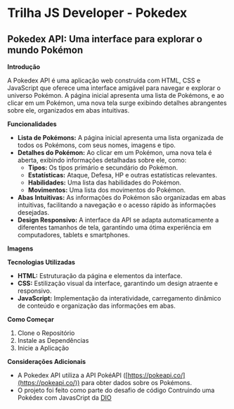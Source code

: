 # Trilha JS Developer - Pokedex

## Pokedex API: Uma interface para explorar o mundo Pokémon

**Introdução**

A Pokedex API é uma aplicação web construída com HTML, CSS e JavaScript que oferece uma interface amigável para navegar e explorar o universo Pokémon. A página inicial apresenta uma lista de Pokémons, e ao clicar em um Pokémon, uma nova tela surge exibindo detalhes abrangentes sobre ele, organizados em abas intuitivas.

**Funcionalidades**

* **Lista de Pokémons:** A página inicial apresenta uma lista organizada de todos os Pokémons, com seus nomes, imagens e tipo.
* **Detalhes do Pokémon:** Ao clicar em um Pokémon, uma nova tela é aberta, exibindo informações detalhadas sobre ele, como:
    * **Tipos:** Os tipos primário e secundário do Pokémon.
    * **Estatísticas:** Ataque, Defesa, HP e outras estatísticas relevantes.
    * **Habilidades:** Uma lista das habilidades do Pokémon.
    * **Movimentos:** Uma lista dos movimentos do Pokémon.
* **Abas Intuitivas:** As informações do Pokémon são organizadas em abas intuitivas, facilitando a navegação e o acesso rápido às informações desejadas.
* **Design Responsivo:** A interface da API se adapta automaticamente a diferentes tamanhos de tela, garantindo uma ótima experiência em computadores, tablets e smartphones.

**Imagens**



**Tecnologias Utilizadas**

* **HTML:** Estruturação da página e elementos da interface.
* **CSS:** Estilização visual da interface, garantindo um design atraente e responsivo.
* **JavaScript:** Implementação da interatividade, carregamento dinâmico de conteúdo e organização das informações em abas.

**Como Começar**

1. Clone o Repositório
2. Instale as Dependências
3. Inicie a Aplicação

**Considerações Adicionais**

* A Pokedex API utiliza a API PokéAPI ([https://pokeapi.co/](https://pokeapi.co/)) para obter dados sobre os Pokémons.
* O projeto foi feito como parte do desafio de código Contruindo uma Pokédex com JavasCript da [DIO](https://www.dio.me/)

